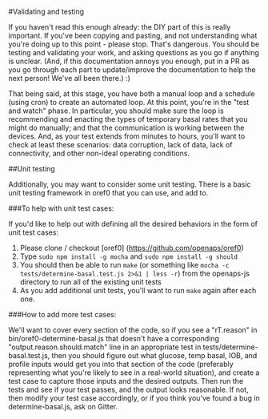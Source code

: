 #Validating and testing

If you haven't read this enough already: the DIY part of this is really important. If you've been copying and pasting, and not understanding what you're doing up to this point - please stop. That's dangerous. You should be testing and validating your work, and asking questions as you go if anything is unclear. (And, if this documentation annoys you enough, put in a PR as you go through each part to update/improve the documentation to help the next person! We've all been there.) :)

That being said, at this stage, you have both a manual loop and a schedule (using cron) to create an automated loop. At this point, you're in the "test and watch" phase. In particular, you should make sure the loop is recommending and enacting the types of temporary basal rates that you might do manually; and that the communication is working between the devices. And, as your test extends from minutes to hours, you'll want to check at least these scenarios: data corruption, lack of data, lack of connectivity, and other non-ideal operating conditions.

##Unit testing

Additionally, you may want to consider some unit testing. There is a basic unit testing framework in oref0 that you can use, and add to. 

###To help with unit test cases:

If you'd like to help out with defining all the desired behaviors in the form of unit test cases:

1) Please clone / checkout [oref0] (https://github.com/openaps/oref0)
2) Type `sudo npm install -g mocha` and `sudo npm install -g should`
3) You should then be able to run `make` (or something like `mocha -c tests/determine-basal.test.js 2>&1 | less -r`) from the openaps-js directory to run all of the existing unit tests
4) As you add additional unit tests, you'll want to run `make` again after each one. 

###How to add more test cases:
 
We'll want to cover every section of the code, so if you see a "rT.reason" in bin/oref0-determine-basal.js that doesn't have a corresponding "output.reason.should.match" line in an appropriate test in tests/determine-basal.test.js, then you should figure out what glucose, temp basal, IOB, and profile inputs would get you into that section of the code (preferably representing what you're likely to see in a real-world situation), and create a test case to capture those inputs and the desired outputs.  Then run the tests and see if your test passes, and the output looks reasonable.  If not, then modify your test case accordingly, or if you think you've found a bug in determine-basal.js, ask on Gitter.
